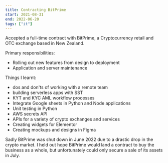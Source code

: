 ```yaml
---
title: Contracting BitPrime
start: 2021-08-31
end: 2022-06-20
tags: ["it"]
---
```

Accepted a full-time contract with BitPrime, a Cryptocurrency retail and OTC exchange based in New Zealand.

Primary responsibilities:
 - Rolling out new features from design to deployment
 - Application and server maintenance

Things I learnt:
 - dos and don'ts of working with a remote team
 - building serverless apps with SST
 - KYT and KYC AML workflow processes
 - Integrate Google sheets in Python and Node applications
 - Unit testing in Python
 - AWS secrets API
 - APIs for a variety of crypto exchanges and services
 - Creating widgets for Elementor
 - Creating mockups and designs in Figma


 Sadly BitPrime was shut down in June 2022 due to a drastic drop in the crypto market. I held out hope BitPrime would land a contract to buy the business as a whole, but unfortunately could only secure a sale of its assets in July.